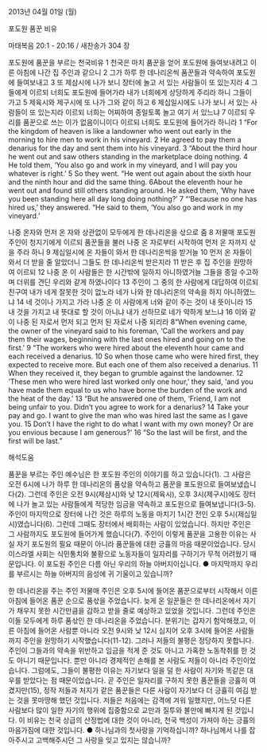 2013년 04월 01일 (월)

포도원 품꾼 비유



마태복음 20:1 - 20:16 / 새찬송가 304 장


포도원에 품꾼을 부르는 천국비유
1 천국은 마치 품꾼을 얻어 포도원에 들여보내려고 이른 아침에 나간 집 주인과 같으니 2 그가 하루 한 데나리온씩 품꾼들과 약속하여 포도원에 들여보내고 3 또 제삼시에 나가 보니 장터에 놀고 서 있는 사람들이 또 있는지라 4 그들에게 이르되 너희도 포도원에 들어가라 내가 너희에게 상당하게 주리라 하니 그들이 가고 5 제육시와 제구시에 또 나가 그와 같이 하고 6 제십일시에도 나가 보니 서 있는 사람들이 또 있는지라 이르되 너희는 어찌하여 종일토록 놀고 여기 서 있느냐 7 이르되 우리를 품꾼으로 쓰는 이가 없음이니이다 이르되 너희도 포도원에 들어가라 하니라
1 “For the kingdom of heaven is like a landowner who went out early in the morning to hire men to work in his vineyard. 2 He agreed to pay them a denarius for the day and sent them into his vineyard. 3 “About the third hour he went out and saw others standing in the marketplace doing nothing. 4 He told them, ‘You also go and work in my vineyard, and I will pay you whatever is right.’ 5 So they went. “He went out again about the sixth hour and the ninth hour and did the same thing. 6About the eleventh hour he went out and found still others standing around. He asked them, ‘Why have you been standing here all day long doing nothing?’ 7 “‘Because no one has hired us,’ they answered. “He said to them, ‘You also go and work in my vineyard.’

나중 온자와 먼저 온 자와 상관없이 모두에게 한 데나리온을 삯으로 줌
8 저물매 포도원 주인이 청지기에게 이르되 품꾼들을 불러 나중 온 자로부터 시작하여 먼저 온 자까지 삯을 주라 하니 9 제십일시에 온 자들이 와서 한 데나리온씩을 받거늘 10 먼저 온 자들이 와서 더 받을 줄 알았더니 그들도 한 데나리온씩 받은지라 11 받은 후 집 주인을 원망하여 이르되 12 나중 온 이 사람들은 한 시간밖에 일하지 아니하였거늘 그들을 종일 수고하며 더위를 견딘 우리와 같게 하였나이다 13 주인이 그 중의 한 사람에게 대답하여 이르되 친구여 내가 네게 잘못한 것이 없노라 네가 나와 한 데나리온의 약속을 하지 아니하였느냐 14 네 것이나 가지고 가라 나중 온 이 사람에게 너와 같이 주는 것이 내 뜻이니라 15 내 것을 가지고 내 뜻대로 할 것이 아니냐 내가 선하므로 네가 악하게 보느냐 16 이와 같이 나중 된 자로서 먼저 되고 먼저 된 자로서 나중 되리라
8“When evening came, the owner of the vineyard said to his foreman, ‘Call the workers and pay them their wages, beginning with the last ones hired and going on to the first.’ 9 “The workers who were hired about the eleventh hour came and each received a denarius. 10 So when those came who were hired first, they expected to receive more. But each one of them also received a denarius. 11 When they received it, they began to grumble against the landowner. 12 ‘These men who were hired last worked only one hour,’ they said, ‘and you have made them equal to us who have borne the burden of the work and the heat of the day.’ 13 “But he answered one of them, ‘Friend, I am not being unfair to you. Didn’t you agree to work for a denarius? 14 Take your pay and go. I want to give the man who was hired last the same as I gave you. 15 Don’t I have the right to do what I want with my own money? Or are you envious because I am generous?’ 16 “So the last will be first, and the first will be last.”

해석도움





품꾼을 부르는 주인
예수님은 한 포도원 주인의 이야기를 하고 있습니다(1). 그 사람은 오전 6시에 나가 하루 한 데나리온의 품삯을 약속하고 품꾼을 포도원으로 들여보냈습니다(2). 그런데 주인은 오전 9시(제삼시)와 낮 12시(제육시), 오후 3시(제구시)에도 장터에 나가 놀고 있는 사람들에게 적당한 임금을 약속하고 포도원으로 들여보냅니다(3-5). 주인이 마지막으로 장터에 나간 것은 하루의 노동을 마치기 1시간 전인 오후 5시(제십일시)였습니다(6). 그런데 그때도 장터에서 배회하는 사람이 있었습니다. 하지만 주인은 그 사람까지도 포도원에 들어가게 했습니다(7). 주인이 이렇게 품꾼을 고용한 이유는 사실 자기 포도원의 필요 때문이 아니라 품꾼들에 대한 긍휼의 마음 때문이었습니다. 당시 이스라엘 사회는 식민통치와 불황으로 노동자들이 일자리를 구하기가 무척 어려웠기 때문입니다. 이 포도원 주인은 다름 아닌 우리의 하늘 아버지이십니다.
● 마지막까지 우리를 부르시는 하늘 아버지의 음성에 귀 기울이고 있습니까?

한 데나리온을 주는 주인
저물매 주인은 오후 5시에 들어온 품꾼으로부터 시작해서 이른 아침에 들어온 품꾼 순으로 품삯을 주었습니다. 늦게 온 일꾼들은 한 데나리온에서 자기가 채우지 못한 시간만큼을 감하고 받을 줄로 예상하고 있었을 것입니다. 그런데 주인은 이들 모두에게 하루 품삯인 한 데나리온을 주었습니다. 분위기는 갑자기 험악해졌고, 이른 아침에 들어온 사람뿐 아니라 오전 9시와 낮 12시 심지어 오후 3시에 들어온 사람들까지 주인을 원망하기 시작했습니다(11-12). 그러나 저들의 불평은 정당하지 못합니다. 주인이 그들과의 약속을 위반하고 임금을 적게 준 것도 아니고 가혹한 노동착취를 한 것도 아니기 때문입니다. 뿐만 아니라 경제적인 손해를 본 사람도 저들이 아니라 주인이었습니다. 그럼에도, 그들이 불평한 이유는 자기보다 일을 덜 한 사람이 자기와 똑같은 대우를 받았다는 점 때문이었습니다. 곧 주인은 일자리를 구하지 못한 품꾼들을 긍휼히 여겼지만(15), 정작 저들과 처지가 같은 품꾼들은 다른 사람이 자기보다 더 긍휼히 여김 받는 것을 못마땅해 했던 것입니다. 저들은 처음에는 감격에 겨워 일했지만, 어느덧 다른 사람보다 많이 일한 자기의 행위에 집중함으로 교만과 질투와 불만에 빠지게 된 것입니다. 이 비유는 천국 상급의 산정법에 대한 것이 아니라, 천국 백성이 가져야 하는 긍휼의 마음가짐에 대한 것입니다.
● 하나님과의 첫사랑을 기억하십니까? 하나님께서 나를 잡아주시고 고백해주시던 그 사랑을 잊고 있지는 않습니까?